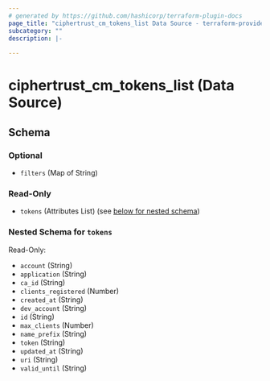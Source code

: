 ```yaml
---
# generated by https://github.com/hashicorp/terraform-plugin-docs
page_title: "ciphertrust_cm_tokens_list Data Source - terraform-provider-ciphertrust"
subcategory: ""
description: |-
  
---
```


# ciphertrust_cm_tokens_list (Data Source)





<!-- schema generated by tfplugindocs -->
## Schema

### Optional

- `filters` (Map of String)

### Read-Only

- `tokens` (Attributes List) (see [below for nested schema](#nestedatt--tokens))

<a id="nestedatt--tokens"></a>
### Nested Schema for `tokens`

Read-Only:

- `account` (String)
- `application` (String)
- `ca_id` (String)
- `clients_registered` (Number)
- `created_at` (String)
- `dev_account` (String)
- `id` (String)
- `max_clients` (Number)
- `name_prefix` (String)
- `token` (String)
- `updated_at` (String)
- `uri` (String)
- `valid_until` (String)
